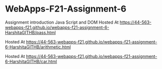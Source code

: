# WebApps-F21-Assignment-6
Assignment introduction Java Script and DOM
Hosted At <https://44-563-webapps-f21.github.io/webapps-f21-assignment-6-HarshitaGITHB/pass.html>

Hosted At <https://44-563-webapps-f21.github.io/webapps-f21-assignment-6-HarshitaGITHB/arithmetic.html>

Hosted At <https://44-563-webapps-f21.github.io/webapps-f21-assignment-6-HarshitaGITHB/car.html>
